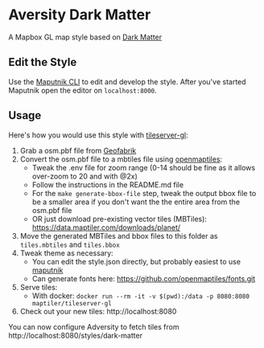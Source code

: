 # Aversity Dark Matter

A Mapbox GL map style based on [Dark Matter](https://github.com/openmaptiles/dark-matter-gl-style)

## Edit the Style

Use the [Maputnik CLI](http://openmaptiles.org/docs/style/maputnik/) to edit and develop the style.
After you've started Maputnik open the editor on `localhost:8000`.

## Usage

Here's how you would use this style with [tileserver-gl](https://github.com/maptiler/tileserver-gl):
1) Grab a osm.pbf file from [Geofabrik](https://download.geofabrik.de/)
2) Convert the osm.pbf file to a mbtiles file using [openmaptiles](https://github.com/openmaptiles/openmaptiles):
    - Tweak the .env file for zoom range (0-14 should be fine as it allows over-zoom to 20 and with @2x)
    - Follow the instructions in the README.md file
    - For the `make generate-bbox-file` step, tweak the output bbox file to be a smaller area if you don't want the the entire area from the osm.pbf file
    - OR just download pre-existing vector tiles (MBTiles): https://data.maptiler.com/downloads/planet/
3) Move the generated MBTiles and bbox files to this folder as `tiles.mbtiles` and `tiles.bbox`
4) Tweak theme as necessary:
    - You can edit the style.json directly, but probably easiest to use [maputnik](https://maputnik.github.io/editor)
    - Can generate fonts here: https://github.com/openmaptiles/fonts.git
5) Serve tiles:
    - With docker: `docker run --rm -it -v $(pwd):/data -p 8080:8080 maptiler/tileserver-gl`
6) Check out your new tiles: http://localhost:8080

You can now configure Adversity to fetch tiles from http://localhost:8080/styles/dark-matter